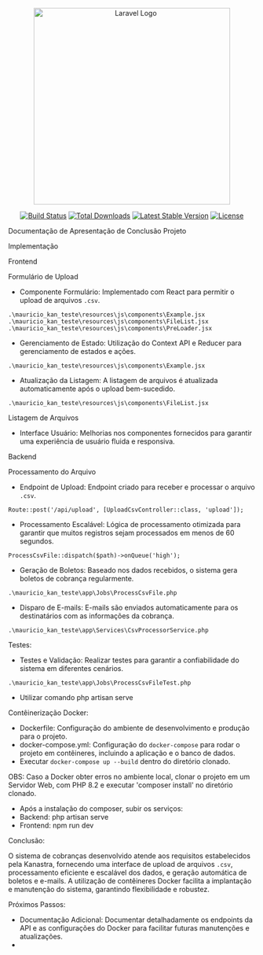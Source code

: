 <p align="center"><a href="https://laravel.com" target="_blank"><img src="https://raw.githubusercontent.com/laravel/art/master/logo-lockup/5%20SVG/2%20CMYK/1%20Full%20Color/laravel-logolockup-cmyk-red.svg" width="400" alt="Laravel Logo"></a></p>

<p align="center">
<a href="https://github.com/laravel/framework/actions"><img src="https://github.com/laravel/framework/workflows/tests/badge.svg" alt="Build Status"></a>
<a href="https://packagist.org/packages/laravel/framework"><img src="https://img.shields.io/packagist/dt/laravel/framework" alt="Total Downloads"></a>
<a href="https://packagist.org/packages/laravel/framework"><img src="https://img.shields.io/packagist/v/laravel/framework" alt="Latest Stable Version"></a>
<a href="https://packagist.org/packages/laravel/framework"><img src="https://img.shields.io/packagist/l/laravel/framework" alt="License"></a>
</p>

Documentação de Apresentação de Conclusão Projeto

Implementação

Frontend

Formulário de Upload

- Componente Formulário: Implementado com React para permitir o upload de arquivos `.csv`.

`.\mauricio_kan_teste\resources\js\components\Example.jsx`
`.\mauricio_kan_teste\resources\js\components\FileList.jsx`
`.\mauricio_kan_teste\resources\js\components\PreLoader.jsx`

- Gerenciamento de Estado: Utilização do Context API e Reducer para gerenciamento de estados e ações.

`.\mauricio_kan_teste\resources\js\components\Example.jsx`

- Atualização da Listagem: A listagem de arquivos é atualizada automaticamente após o upload bem-sucedido.

`.\mauricio_kan_teste\resources\js\components\FileList.jsx`
 
Listagem de Arquivos
- Interface Usuário: Melhorias nos componentes fornecidos para garantir uma experiência de usuário fluida e responsiva.

Backend

Processamento do Arquivo

- Endpoint de Upload: Endpoint criado para receber e processar o arquivo `.csv`.

`Route::post('/api/upload', [UploadCsvController::class, 'upload']);`
  
- Processamento Escalável: Lógica de processamento otimizada para garantir que muitos registros sejam processados em menos de 60 segundos.

`ProcessCsvFile::dispatch($path)->onQueue('high');`

- Geração de Boletos: Baseado nos dados recebidos, o sistema gera boletos de cobrança regularmente.

`.\mauricio_kan_teste\app\Jobs\ProcessCsvFile.php`
 
- Disparo de E-mails: E-mails são enviados automaticamente para os destinatários com as informações da cobrança.

`.\mauricio_kan_teste\app\Services\CsvProcessorService.php`

Testes:
- Testes e Validação: Realizar testes para garantir a confiabilidade do sistema em diferentes cenários.

`.\mauricio_kan_teste\app\Jobs\ProcessCsvFileTest.php`

- Utilizar comando php artisan serve
  
Contêinerização Docker:

- Dockerfile: Configuração do ambiente de desenvolvimento e produção para o projeto.
- docker-compose.yml: Configuração do `docker-compose` para rodar o projeto em contêineres, incluindo a aplicação e o banco de dados.
- Executar `docker-compose up --build` dentro do diretório clonado.

OBS: Caso a Docker obter erros no ambiente local, clonar o projeto em um Servidor Web, com PHP 8.2 e executar 'composer install' no diretório clonado.
* Após a instalação do composer, subir os serviços:
* Backend: php artisan serve
* Frontend: npm run dev

Conclusão:

O sistema de cobranças desenvolvido atende aos requisitos estabelecidos pela Kanastra, fornecendo uma interface de upload de arquivos `.csv`, processamento eficiente e escalável dos dados, e geração automática de boletos e e-mails. A utilização de contêineres Docker facilita a implantação e manutenção do sistema, garantindo flexibilidade e robustez.

Próximos Passos:
- Documentação Adicional: Documentar detalhadamente os endpoints da API e as configurações do Docker para facilitar futuras manutenções e atualizações.
- 
  

